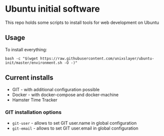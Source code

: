 # Ubuntu initial software

This repo holds some scripts to install tools for web development on Ubuntu

## Usage

To install everything:

`bash -c "$(wget https://raw.githubusercontent.com/unixslayer/ubuntu-init/master/environment.sh -O -)"`

## Current installs

- GIT - with additional configuration possible
- Docker - with docker-compose and docker-machine
- Hamster Time Tracker

### GIT installation options

- `git-user` - allows to set GIT user.name in global configuration
- `git-email` - allows to set GIT user.email in global configuration
